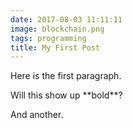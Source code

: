 ```yaml
---
date: 2017-08-03 11:11:11
image: blockchain.png
tags: programming
title: My First Post
---
```


Here is the first paragraph.

<div class="test">Will this show up **bold**?</div>

And another.
